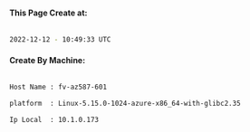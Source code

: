 
   
#### This Page Create at:

```bash

2022-12-12 - 10:49:33 UTC

```

#### Create By Machine:

```bash

Host Name : fv-az587-601

platform  : Linux-5.15.0-1024-azure-x86_64-with-glibc2.35

Ip Local  : 10.1.0.173

```

